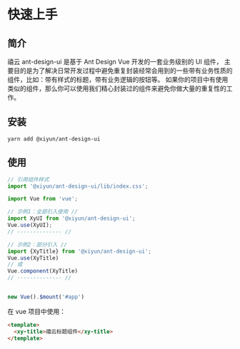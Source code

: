 
# 快速上手

## 简介

禧云 ant-design-ui 是基于 Ant Design Vue 开发的一套业务级别的 UI 组件，
主要目的是为了解决日常开发过程中避免重复封装经常会用到的一些带有业务性质的组件，比如：带有样式的标题，带有业务逻辑的按钮等。
如果你的项目中有使用类似的组件，那么你可以使用我们精心封装过的组件来避免你做大量的重复性的工作。

## 安装
```
yarn add @xiyun/ant-design-ui
```

## 使用

```js
// 引用组件样式
import '@xiyun/ant-design-ui/lib/index.css';

import Vue from 'vue';

// 示例1：全部引入使用 //
import XyUI from '@xiyun/ant-design-ui';
Vue.use(XyUI);
// -------------- //

// 示例2：部分引入 //
import {XyTitle} from '@xiyun/ant-design-ui';
Vue.use(XyTitle)
// 或
Vue.component(XyTitle)
// -------------- //


new Vue().$mount('#app')
```

在 vue 项目中使用：

```html
<template>
  <xy-title>禧云标题组件</xy-title>
</template>
```
